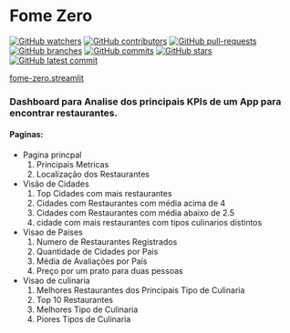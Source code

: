 # Fome Zero
[![GitHub watchers](https://badgen.net/github/watchers/thiago-vale/fome-zero/)](https://GitHub.com/thiago-vale/fome-zero/watchers/)
[![GitHub contributors](https://img.shields.io/github/contributors/thiago-vale/badges.svg)](https://GitHub.com/thiago-vale/badges/graphs/contributors/)
[![GitHub pull-requests](https://img.shields.io/github/issues-pr/thiago-vale/fome-zero)](https://GitHub.com/thiago-vale/fome-zero/pull/)
[![GitHub branches](https://badgen.net/github/branches/thiago-vale/fome-zero)](https://github.com/thiago-vale/fome-zero/)
[![GitHub commits](https://img.shields.io/github/commits-since/thiago-vale/fome-zero/v1.0.0.svg)](https://GitHub.com/thiago-vale/fome-zero/commit/)
[![GitHub stars](https://badgen.net/github/stars/thiago-vale/fome-zero)](https://GitHub.com/thiago-vale/fome-zero/stargazers/)
[![GitHub latest commit](https://badgen.net/github/last-commit/thiago-vale/fome-zero)](https://GitHub.com/thiago-vale/fome-zero/commit/)



[fome-zero.streamlit](https://fome-zero.streamlit.app/)

### Dashboard para Analise dos principais KPIs de um App para encontrar restaurantes.

#### Paginas:

* Pagina princpal
    1. Principais Metricas
    2. Localização dos Restaurantes
* Visão de Cidades
    1. Top Cidades com mais restaurantes
    2. Cidades com Restaurantes com média acima de 4
    3. Cidades com Restaurantes com média abaixo de 2.5
    4. cidade com mais restaurantes com tipos culinarios distintos
* Visao de Paises
    1. Numero de Restaurantes Registrados
    2. Quantidade de Cidades por Pais
    3. Média de Avaliações por País
    4. Preço por um prato para duas pessoas
* Visao de culinaria
    1. Melhores Restaurantes dos Principais Tipo de Culinaria
    2. Top 10 Restaurantes
    3. Melhores Tipo de Culinaria
    4. Piores Tipos de Culinaria
